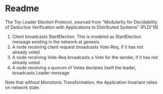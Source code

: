 # Readme

The Toy Leader Election Protocol, sourced from "Modularity for Decidability of
Deductive Verification with Applications to Distributed Systems" (PLDI'18)

1. Client broadcasts StartElection. This is modeled as StartElection message existing in the network at genesis.
2. A node receiving client request broadcasts Vote-Req, if it has not already voted
3. A node receiving Vote-Req broadcasts a Vote for the sender, if it has not already voted
4. A node receiving a quorum of Votes declares itself the leader, broadcasts Leader message

Note that without Monotonic Transformation, the Application Invariant relies on network state.
